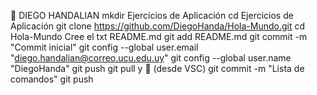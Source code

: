 :tada:
DIEGO HANDALIAN
mkdir Ejercicios de Aplicación
cd Ejercicios de Aplicación
git clone https://github.com/DiegoHanda/Hola-Mundo.git
cd Hola-Mundo
Cree el txt README.md
git add README.md
git commit -m "Commit inicial"
git config --global user.email "diego.handalian@correo.ucu.edu.uy"
git config --global user.name "DiegoHanda"
git push
git pull y :tada: (desde VSC)
git commit -m "Lista de comandos"
git push